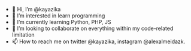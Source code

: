 - 👋 Hi, I’m @kayazika
- 👀 I’m interested in learn programming
- 🌱 I’m currently learning Python, PHP, JS
- 💞️ I’m looking to collaborate on everything within my code-related limitation
- 📫 How to reach me on twitter @kayazika, instagram @alexalmeidazk.

<!---
kayazika/kayazika is a ✨ special ✨ repository because its `README.md` (this file) appears on your GitHub profile.
You can click the Preview link to take a look at your changes.
--->
